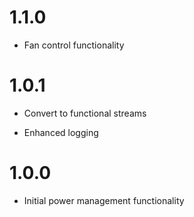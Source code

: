 # 1.1.0

* Fan control functionality


# 1.0.1

* Convert to functional streams

* Enhanced logging


# 1.0.0

* Initial power management functionality